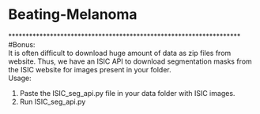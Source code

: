 # Beating-Melanoma

******************************************************************* </br>
#Bonus:    
  It is often difficult to download huge amount of data as zip files from website. Thus, we have an ISIC API to download  segmentation masks from the ISIC website for images present in your folder.  
  Usage:  
  1) Paste the ISIC_seg_api.py file in your data folder with ISIC images.  
  2) Run ISIC_seg_api.py
